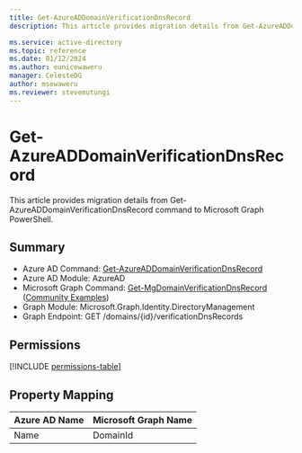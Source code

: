 ```yaml
---
title: Get-AzureADDomainVerificationDnsRecord
description: This article provides migration details from Get-AzureADDomainVerificationDnsRecord command to Microsoft Graph PowerShell.

ms.service: active-directory
ms.topic: reference
ms.date: 01/12/2024
ms.author: eunicewaweru
manager: CelesteDG
author: msewaweru
ms.reviewer: stevemutungi
---
```


# Get-AzureADDomainVerificationDnsRecord

This article provides migration details from Get-AzureADDomainVerificationDnsRecord command to Microsoft Graph PowerShell.

## Summary

+ Azure AD Command: [Get-AzureADDomainVerificationDnsRecord](/powershell/module/azuread/get-azureaddomainverificationdnsrecord)
+ Azure AD Module: AzureAD
+ Microsoft Graph Command: [Get-MgDomainVerificationDnsRecord](/powershell/module/microsoft.graph.identity.directorymanagement/get-mgdomainverificationdnsrecord) ([Community Examples](https://github.com/orgs/msgraph/discussions?discussions_q=Get-MgDomainVerificationDnsRecord))
+ Graph Module: Microsoft.Graph.Identity.DirectoryManagement
+ Graph Endpoint: GET /domains/{id}/verificationDnsRecords

## Permissions

[!INCLUDE [permissions-table](~/graphref/api-reference/v1.0/includes/permissions/domain-list-verificationdnsrecords-permissions.md)]

## Property Mapping

|Azure AD Name|Microsoft Graph Name|
|---|---|
|Name|DomainId|